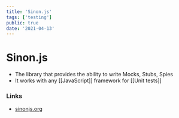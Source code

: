 ```yaml
---
title: 'Sinon.js'
tags: ['testing']
public: true
date: '2021-04-13'
---
```


# Sinon.js

- The library that provides the ability to write Mocks, Stubs, Spies
- It works with any [[JavaScript]] framework for [[Unit tests]]

### Links

- [sinonjs.org](https://sinonjs.org)
